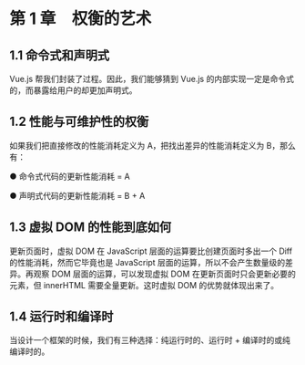 # 第 1 章　权衡的艺术

## 1.1 命令式和声明式

Vue.js 帮我们封装了过程。因此，我们能够猜到 Vue.js 的内部实现一定是命令式的，而暴露给用户的却更加声明式。

## 1.2 性能与可维护性的权衡

如果我们把直接修改的性能消耗定义为 A，把找出差异的性能消耗定义为 B，那么有：

● 命令式代码的更新性能消耗 = A

● 声明式代码的更新性能消耗 = B + A

## 1.3 虚拟 DOM 的性能到底如何

更新页面时，虚拟 DOM 在 JavaScript 层面的运算要比创建页面时多出一个 Diff 的性能消耗，然而它毕竟也是 JavaScript 层面的运算，所以不会产生数量级的差异。再观察 DOM 层面的运算，可以发现虚拟 DOM 在更新页面时只会更新必要的元素，但 innerHTML 需要全量更新。这时虚拟 DOM 的优势就体现出来了。

## 1.4 运行时和编译时

当设计一个框架的时候，我们有三种选择：纯运行时的、运行时 + 编译时的或纯编译时的。
